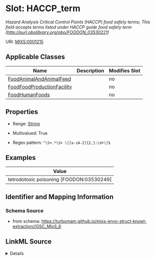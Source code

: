 # Slot: HACCP_term


_Hazard Analysis Critical Control Points (HACCP) food safety terms; This field accepts terms listed under HACCP guide food safety term (http://purl.obolibrary.org/obo/FOODON_03530221)_



URI: [MIXS:0001215](https://w3id.org/mixs/0001215)



<!-- no inheritance hierarchy -->




## Applicable Classes

| Name | Description | Modifies Slot |
| --- | --- | --- |
[FoodAnimalAndAnimalFeed](FoodAnimalAndAnimalFeed.md) |  |  no  |
[FoodFoodProductionFacility](FoodFoodProductionFacility.md) |  |  no  |
[FoodHumanFoods](FoodHumanFoods.md) |  |  no  |







## Properties

* Range: [String](String.md)

* Multivalued: True

* Regex pattern: `^\S+.*\S+ \[[a-zA-Z]{2,}:\d+\]$`






## Examples

| Value |
| --- |
| tetrodotoxic poisoning [FOODON:03530249] |

## Identifier and Mapping Information







### Schema Source


* from schema: https://turbomam.github.io/mixs-envo-struct-knowl-extraction//GSC_MIxS_6




## LinkML Source

<details>
```yaml
name: HACCP_term
description: Hazard Analysis Critical Control Points (HACCP) food safety terms; This
  field accepts terms listed under HACCP guide food safety term (http://purl.obolibrary.org/obo/FOODON_03530221)
title: Hazard Analysis Critical Control Points (HACCP) guide food safety term
notes:
- food
- term
examples:
- value: tetrodotoxic poisoning [FOODON:03530249]
from_schema: https://turbomam.github.io/mixs-envo-struct-knowl-extraction//GSC_MIxS_6
rank: 1000
slot_uri: MIXS:0001215
multivalued: true
alias: HACCP_term
domain_of:
- FoodAnimalAndAnimalFeed
- FoodFoodProductionFacility
- FoodHumanFoods
range: string
required: false
recommended: false
pattern: ^\S+.*\S+ \[[a-zA-Z]{2,}:\d+\]$

```
</details>
